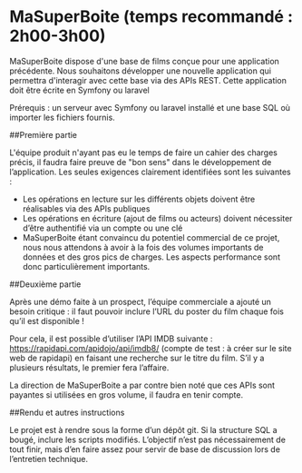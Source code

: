 # MaSuperBoite (temps recommandé : 2h00-3h00)

MaSuperBoite dispose d'une base de films conçue pour une application précédente. Nous souhaitons développer une nouvelle application qui permettra d'interagir avec cette base via des APIs REST. Cette application doit être écrite en Symfony ou laravel

Prérequis : un serveur avec Symfony ou laravel installé et une base SQL où importer les fichiers fournis.

##Première partie

L'équipe produit n'ayant pas eu le temps de faire un cahier des charges précis, il faudra faire preuve de "bon sens" dans le développement de l’application. Les seules exigences clairement identifiées sont les suivantes :

- Les opérations en lecture sur les différents objets doivent être réalisables via des APIs publiques
- Les opérations en écriture (ajout de films ou acteurs) doivent nécessiter d’être authentifié via un compte ou une clé
- MaSuperBoite étant convaincu du potentiel commercial de ce projet, nous nous attendons à avoir à la fois des volumes importants de données et des gros pics de charges. Les aspects performance sont donc particulièrement importants.

##Deuxième partie

Après une démo faite à un prospect, l’équipe commerciale a ajouté un besoin critique : il faut pouvoir inclure l’URL du poster du film chaque fois qu’il est disponible !

Pour cela, il est possible d’utiliser l’API IMDB suivante : https://rapidapi.com/apidojo/api/imdb8/ (compte de test : à créer sur le site web de rapidapi) en faisant une recherche sur le titre du film. S’il y a plusieurs résultats, le premier fera l’affaire.

La direction de MaSuperBoite a par contre bien noté que ces APIs sont payantes si utilisées en gros volume, il faudra en tenir compte.

##Rendu et autres instructions

Le projet est à rendre sous la forme d’un dépôt git. Si la structure SQL a bougé, inclure les scripts modifiés. L’objectif n’est pas nécessairement de tout finir, mais d’en faire assez pour servir de base de discussion lors de l’entretien technique.
